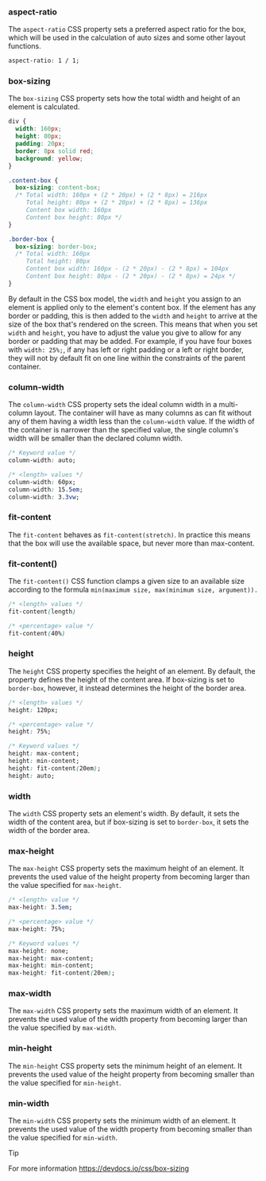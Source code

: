 <link rel="stylesheet" href="https://cdn.jsdelivr.net/npm/bootstrap-icons@1.5.0/font/bootstrap-icons.css">
<link rel="stylesheet" href="../../lib/html&css_book.css">

### aspect-ratio
The `aspect-ratio` CSS property sets a preferred aspect ratio for the box, which will be used in the calculation of auto sizes and some other layout functions.
```css
aspect-ratio: 1 / 1;
```

### box-sizing
The `box-sizing` CSS property sets how the total width and height of an element is calculated.
```css
div {
  width: 160px;
  height: 80px;
  padding: 20px;
  border: 8px solid red;
  background: yellow;
}

.content-box {
  box-sizing: content-box;
  /* Total width: 160px + (2 * 20px) + (2 * 8px) = 216px
     Total height: 80px + (2 * 20px) + (2 * 8px) = 136px
     Content box width: 160px
     Content box height: 80px */
}

.border-box {
  box-sizing: border-box;
  /* Total width: 160px
     Total height: 80px
     Content box width: 160px - (2 * 20px) - (2 * 8px) = 104px
     Content box height: 80px - (2 * 20px) - (2 * 8px) = 24px */
}
```

By default in the CSS box model, the `width` and `height` you assign to an element is applied only to the element's content box. If the element has any border or padding, this is then added to the `width` and `height` to arrive at the size of the box that's rendered on the screen. This means that when you set `width` and `height`, you have to adjust the value you give to allow for any border or padding that may be added. For example, if you have four boxes with `width: 25%;`, if any has left or right padding or a left or right border, they will not by default fit on one line within the constraints of the parent container.

### column-width
The `column-width` CSS property sets the ideal column width in a multi-column layout. The container will have as many columns as can fit without any of them having a width less than the `column-width` value. If the width of the container is narrower than the specified value, the single column's width will be smaller than the declared column width.
```css
/* Keyword value */
column-width: auto;

/* <length> values */
column-width: 60px;
column-width: 15.5em;
column-width: 3.3vw;
```

### fit-content
The `fit-content` behaves as `fit-content(stretch)`. In practice this means that the box will use the available space, but never more than max-content.

### fit-content()
The `fit-content()` CSS function clamps a given size to an available size according to the formula `min(maximum size, max(minimum size, argument)).`
```css
/* <length> values */
fit-content(length)

/* <percentage> value */
fit-content(40%)
```

### height
The `height` CSS property specifies the height of an element. By default, the property defines the height of the content area. If box-sizing is set to `border-box`, however, it instead determines the height of the border area.
```css
/* <length> values */
height: 120px;

/* <percentage> value */
height: 75%;

/* Keyword values */
height: max-content;
height: min-content;
height: fit-content(20em);
height: auto;
```

### width
The `width` CSS property sets an element's width. By default, it sets the width of the content area, but if box-sizing is set to `border-box`, it sets the width of the border area.

### max-height
The `max-height` CSS property sets the maximum height of an element. It prevents the used value of the height property from becoming larger than the value specified for `max-height`.
```css
/* <length> value */
max-height: 3.5em;

/* <percentage> value */
max-height: 75%;

/* Keyword values */
max-height: none;
max-height: max-content;
max-height: min-content;
max-height: fit-content(20em);
```

### max-width
The `max-width` CSS property sets the maximum width of an element. It prevents the used value of the width property from becoming larger than the value specified by `max-width`.

### min-height
The `min-height` CSS property sets the minimum height of an element. It prevents the used value of the height property from becoming smaller than the value specified for `min-height`.

### min-width
The `min-width` CSS property sets the minimum width of an element. It prevents the used value of the width property from becoming smaller than the value specified for `min-width`.

> [!TIP]
> For more information https://devdocs.io/css/box-sizing










